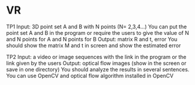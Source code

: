 # VR
TP1
Input: 3D point set A and B with N points (N= 2,3,4…)
You can put the point set A and B in the program or require the users to give the value of N and N points for A and N points for B
Output: matrix R and t, error
You should show the matrix M and t in screen and show the estimated error

TP2
Input: a video or image sequences with the link in the program or the link given by the users
Output: optical flow images (show in the screen or save in one directory)
You should analyze the results in several sentences. 
You can use OpenCV and optical flow algorithm installed in OpenCV


